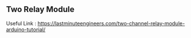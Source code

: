 Two Relay Module
-----


Useful Link : https://lastminuteengineers.com/two-channel-relay-module-arduino-tutorial/
